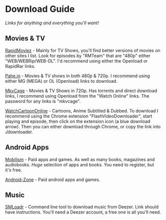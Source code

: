 # Download Guide

 *Links for anything and everything you'll want!*

## Movies & TV

[RapidMoviez](rmz.cr) - Mainly for TV Shows, you'll find better versions of movies on other sites I list. Look for episodes by "RMTeam" that are "480p" either "WEB/WEBRip/WEB-DL". I'd recommend using either the Openload or RapidRar links.

[Pahe.in](pahe.in) - Movies & TV shows in both 480p & 720p. I recommend using either MG (MEGA) or OL (Openload) links to download.

[MkvCage](mkvcage.ws) - Movies & TV Shows in 720p. Has torrents and direct download links, I recommend using Openload from the "Watch Online" links. The password for any links is "mkvcage".

[WatchCartoonOnline](watchcartoononline.io) - Cartoons, Anime Subtitled & Dubbed. To download I recommend using the Chrome extension "FlashVideoDownloader", start playing and episode, then click on the extension icon (a blue download arrow). Then you can either download through Chrome, or copy the link into Jdownloader.

## Android Apps

[Mobilism](http://mobilism.org) - Paid apps and games. As well as many books, magazines and audiobooks. *Huge* selection of apps and books. You need to register, but it's free.

[Android-Zone](http://android-zone.ws) - Paid android apps and games. 

## Music

[SMLoadr](https://git.fuwafuwa.moe/SMLoadrDev/SMLoadr) - Command line tool to download music from Deezer. Link should have instructions. You'll need a Deezer account, a free one is all you'll need.
